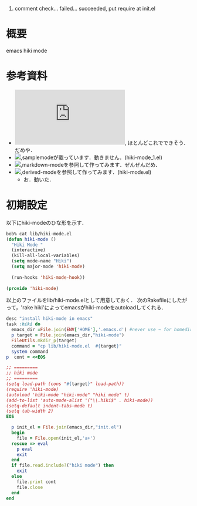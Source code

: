 1. comment check... failed... succeeded, put require at init.el

# 概要
emacs hiki mode 

# 参考資料
- ![](http://ergoemacs.org/emacs/elisp_syntax_coloring.html), ほとんどこれでできそう．だめや．
- ![](https://www.emacswiki.org/emacs/SampleMode),samplemodeが載っています．動きません．(hiki-mode_1.el)
- ![](http://jblevins.org/projects/markdown-mode/),markdown-modeを参照して作ってみます．ぜんぜんだめ．
- ![](https://www.emacswiki.org/emacs/DerivedMode),derived-modeを参照して作ってみます．(hiki-mode.el)
  - お．動いた．

# 初期設定
以下にhiki-modeのひな形を示す．
```lisp
bob% cat lib/hiki-mode.el 
(defun hiki-mode ()
  "Hiki Mode "
  (interactive)
  (kill-all-local-variables)
  (setq mode-name "Hiki")
  (setq major-mode 'hiki-mode)
 
  (run-hooks 'hiki-mode-hook))
 
(provide 'hiki-mode)
```
以上のファイルをlib/hiki-mode.elとして用意しておく．
次のRakefileにしたがって，'rake hiki'によってemacsがhiki-modeをautoloadしてくれる．
```ruby
desc "install hiki-mode in emacs"
task :hiki do
  emacs_dir =File.join(ENV['HOME'],'.emacs.d') #never use ~ for homedir.
  p target = File.join(emacs_dir,"hiki-mode")
  FileUtils.mkdir_p(target)
  command = "cp lib/hiki-mode.el  #{target}"
  system command
p  cont = <<EOS

;; =========
;; hiki mode
;; =========
(setq load-path (cons "#{target}" load-path))
(require 'hiki-mode)
(autoload 'hiki-mode "hiki-mode" "hiki mode" t)
(add-to-list 'auto-mode-alist '("\\.hiki$" . hiki-mode))
(setq-default indent-tabs-mode t)
(setq tab-width 2)
EOS

  p init_el = File.join(emacs_dir,"init.el")
  begin
    file = File.open(init_el,'a+')
  rescue => eval
    p eval
    exit
  end
  if file.read.include?("hiki mode") then
    exit
  else
    file.print cont
    file.close
  end
end
```
